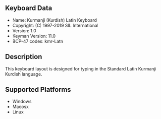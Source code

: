 ﻿Keyboard Data
-------------

* Name:           Kurmanji (Kurdish) Latin Keyboard
* Copyright:      (C) 1997-2019 SIL International
* Version:        1.0
* Keyman Version: 11.0
* BCP-47 codes:   kmr-Latn

Description
-----------

This keyboard layout is designed for typing in the Standard Latin Kurmanji Kurdish language.

Supported Platforms
-------------------

 * Windows
 * Macosx
 * Linux